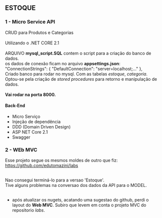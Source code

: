 ## ESTOQUE
### 1 - Micro Service API<br>
  CRUD para Produtos e Categorias <br><br>
  Utilizando o .NET CORE 2.1<br><br>
  ARQUIVO <b>mysql_script.SQL</b> contem o script para a criação do banco de dados.<br>
  os dados de conexão ficam no arquivo <b>appsettings.json</b>:<br>
    "ConnectionStrings": {
    "DefaultConnection": "server=localhost;..."
  },<br>
  Criado banco para rodar no mysql. Com as tabelas <i>estoque</i>, <i>categoria</i>. Optou-se pela criação de <i>stored procedures</i> para retorno e manipulação de dados.<br><br>
  <b>Vai rodar na porta 8000.</b>
#### Back-End
- Micro Serviço
- Injeção de dependência
- DDD (Domain Driven Design) 
- ASP NET Core 2.1
- Swagger

   
### 2 - WEb MVC<br>
Esse projeto segue os mesmos moldes de outro que fiz:<br>
https://github.com/edutomazini/labs<br><br>

Nao consegui terminá-lo para a versao 'Estoque'.<br>
Tive alguns problemas na conversao dos dados da API para o MODEL.<br><br>

* após atualizar os nugets, acatando uma sugestao do github, perdi o layout do <b>Web MVC</b>. Subiro que levem em conta o projeto MVC do repositorio <i>labs</i>.
